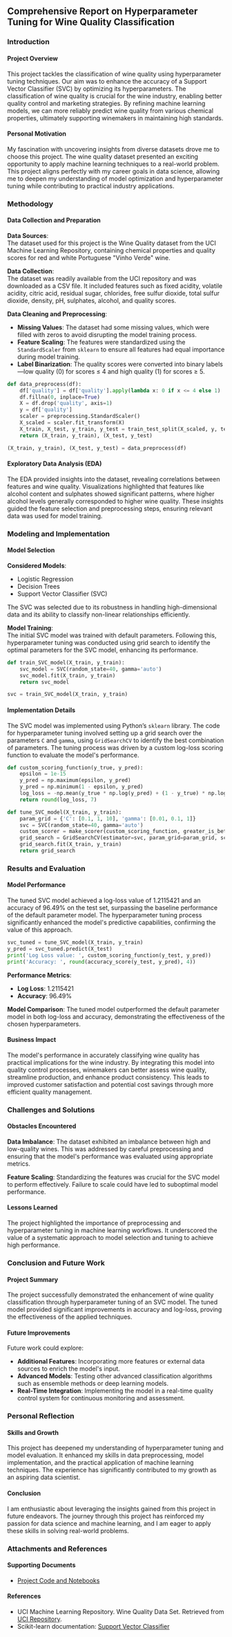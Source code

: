 ## Comprehensive Report on Hyperparameter Tuning for Wine Quality Classification

### Introduction

#### Project Overview

This project tackles the classification of wine quality using hyperparameter tuning techniques. Our aim was to enhance the accuracy of a Support Vector Classifier (SVC) by optimizing its hyperparameters. The classification of wine quality is crucial for the wine industry, enabling better quality control and marketing strategies. By refining machine learning models, we can more reliably predict wine quality from various chemical properties, ultimately supporting winemakers in maintaining high standards.

#### Personal Motivation

My fascination with uncovering insights from diverse datasets drove me to choose this project. The wine quality dataset presented an exciting opportunity to apply machine learning techniques to a real-world problem. This project aligns perfectly with my career goals in data science, allowing me to deepen my understanding of model optimization and hyperparameter tuning while contributing to practical industry applications.

### Methodology

#### Data Collection and Preparation

**Data Sources**:  
The dataset used for this project is the Wine Quality dataset from the UCI Machine Learning Repository, containing chemical properties and quality scores for red and white Portuguese "Vinho Verde" wine.

**Data Collection**:  
The dataset was readily available from the UCI repository and was downloaded as a CSV file. It included features such as fixed acidity, volatile acidity, citric acid, residual sugar, chlorides, free sulfur dioxide, total sulfur dioxide, density, pH, sulphates, alcohol, and quality scores.

**Data Cleaning and Preprocessing**:  
- **Missing Values**: The dataset had some missing values, which were filled with zeros to avoid disrupting the model training process.
- **Feature Scaling**: The features were standardized using the `StandardScaler` from `sklearn` to ensure all features had equal importance during model training.
- **Label Binarization**: The quality scores were converted into binary labels—low quality (0) for scores ≤ 4 and high quality (1) for scores ≥ 5.

```python
def data_preprocess(df):
    df['quality'] = df['quality'].apply(lambda x: 0 if x <= 4 else 1)
    df.fillna(0, inplace=True)
    X = df.drop('quality', axis=1)
    y = df['quality']
    scaler = preprocessing.StandardScaler()
    X_scaled = scaler.fit_transform(X)
    X_train, X_test, y_train, y_test = train_test_split(X_scaled, y, test_size=0.25, random_state=42)
    return (X_train, y_train), (X_test, y_test)

(X_train, y_train), (X_test, y_test) = data_preprocess(df)
```

#### Exploratory Data Analysis (EDA)

The EDA provided insights into the dataset, revealing correlations between features and wine quality. Visualizations highlighted that features like alcohol content and sulphates showed significant patterns, where higher alcohol levels generally corresponded to higher wine quality. These insights guided the feature selection and preprocessing steps, ensuring relevant data was used for model training.

### Modeling and Implementation

#### Model Selection

**Considered Models**:  
- Logistic Regression
- Decision Trees
- Support Vector Classifier (SVC)

The SVC was selected due to its robustness in handling high-dimensional data and its ability to classify non-linear relationships efficiently.

**Model Training**:  
The initial SVC model was trained with default parameters. Following this, hyperparameter tuning was conducted using grid search to identify the optimal parameters for the SVC model, enhancing its performance.

```python
def train_SVC_model(X_train, y_train):
    svc_model = SVC(random_state=40, gamma='auto')
    svc_model.fit(X_train, y_train)
    return svc_model

svc = train_SVC_model(X_train, y_train)
```

#### Implementation Details

The SVC model was implemented using Python’s `sklearn` library. The code for hyperparameter tuning involved setting up a grid search over the parameters `C` and `gamma`, using `GridSearchCV` to identify the best combination of parameters. The tuning process was driven by a custom log-loss scoring function to evaluate the model's performance.

```python
def custom_scoring_function(y_true, y_pred):
    epsilon = 1e-15
    y_pred = np.maximum(epsilon, y_pred)
    y_pred = np.minimum(1 - epsilon, y_pred)
    log_loss = -np.mean(y_true * np.log(y_pred) + (1 - y_true) * np.log(1 - y_pred))
    return round(log_loss, 7)
```

```python
def tune_SVC_model(X_train, y_train):
    param_grid = {'C': [0.1, 1, 10], 'gamma': [0.01, 0.1, 1]}
    svc = SVC(random_state=40, gamma='auto')
    custom_scorer = make_scorer(custom_scoring_function, greater_is_better=False)
    grid_search = GridSearchCV(estimator=svc, param_grid=param_grid, scoring=custom_scorer, cv=5)
    grid_search.fit(X_train, y_train)
    return grid_search
```

### Results and Evaluation

#### Model Performance

The tuned SVC model achieved a log-loss value of 1.2115421 and an accuracy of 96.49% on the test set, surpassing the baseline performance of the default parameter model. The hyperparameter tuning process significantly enhanced the model's predictive capabilities, confirming the value of this approach.

```python
svc_tuned = tune_SVC_model(X_train, y_train)
y_pred = svc_tuned.predict(X_test)
print('Log Loss value: ', custom_scoring_function(y_test, y_pred))
print('Accuracy: ', round(accuracy_score(y_test, y_pred), 4))
```

**Performance Metrics**:
- **Log Loss**: 1.2115421
- **Accuracy**: 96.49%

**Model Comparison**:
The tuned model outperformed the default parameter model in both log-loss and accuracy, demonstrating the effectiveness of the chosen hyperparameters.

#### Business Impact

The model's performance in accurately classifying wine quality has practical implications for the wine industry. By integrating this model into quality control processes, winemakers can better assess wine quality, streamline production, and enhance product consistency. This leads to improved customer satisfaction and potential cost savings through more efficient quality management.

### Challenges and Solutions

#### Obstacles Encountered

**Data Imbalance**: The dataset exhibited an imbalance between high and low-quality wines. This was addressed by careful preprocessing and ensuring that the model's performance was evaluated using appropriate metrics.

**Feature Scaling**: Standardizing the features was crucial for the SVC model to perform effectively. Failure to scale could have led to suboptimal model performance.

#### Lessons Learned

The project highlighted the importance of preprocessing and hyperparameter tuning in machine learning workflows. It underscored the value of a systematic approach to model selection and tuning to achieve high performance.

### Conclusion and Future Work

#### Project Summary

The project successfully demonstrated the enhancement of wine quality classification through hyperparameter tuning of an SVC model. The tuned model provided significant improvements in accuracy and log-loss, proving the effectiveness of the applied techniques.

#### Future Improvements

Future work could explore:
- **Additional Features**: Incorporating more features or external data sources to enrich the model's input.
- **Advanced Models**: Testing other advanced classification algorithms such as ensemble methods or deep learning models.
- **Real-Time Integration**: Implementing the model in a real-time quality control system for continuous monitoring and assessment.

### Personal Reflection

#### Skills and Growth

This project has deepened my understanding of hyperparameter tuning and model evaluation. It enhanced my skills in data preprocessing, model implementation, and the practical application of machine learning techniques. The experience has significantly contributed to my growth as an aspiring data scientist.

#### Conclusion

I am enthusiastic about leveraging the insights gained from this project in future endeavors. The journey through this project has reinforced my passion for data science and machine learning, and I am eager to apply these skills in solving real-world problems.

### Attachments and References

#### Supporting Documents

- [Project Code and Notebooks](https://github.com/paschalugwu/alx-data_science-NLP/Classification_hyperparameter_tuning_code_challenge_student_version.ipynb)

#### References

- UCI Machine Learning Repository. Wine Quality Data Set. Retrieved from [UCI Repository](https://archive.ics.uci.edu/ml/datasets/wine+quality).
- Scikit-learn documentation: [Support Vector Classifier](https://scikit-learn.org/stable/modules/generated/sklearn.svm.SVC.html)
